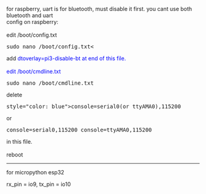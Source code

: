 for raspberry, uart is for bluetooth, must disable it first. you cant use both bluetooth and uart <br>
config on raspberry: <br>
 <br>
edit /boot/config.txt
<pre>
sudo nano /boot/config.txt<
</pre>
add <span style="color: blue">dtoverlay=pi3-disable-bt<span> at end of this file. <br>
 <br>
edit /boot/cmdline.txt <br>
<pre>
sudo nano /boot/cmdline.txt
</pre>
delete 
<pre>
style="color: blue">console=serial0(or ttyAMA0),115200
</pre>
or <br>
<pre>
console=serial0,115200 console=ttyAMA0,115200
</pre>
in this file. <br>
 <br>
reboot

----------------------------------

for micropython esp32

rx_pin = io9, tx_pin = io10
